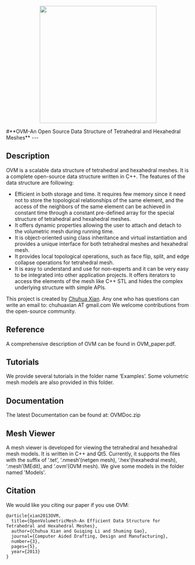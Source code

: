 <p align="center">
<img src="OVM.png" width="320" />
</p>
#**OVM-An Open Source Data Structure of Tetrahedral and Hexahedral Meshes**
---

## Description

OVM is a scalable data structure of tetrahedral and hexahedral meshes. It is a complete open-source data structure written in C++. The features of the data structure are following:

- Efficient in both storage and time. It requires few memory since it need not to store the topological relationships of the same element, and the access of the neighbors of the same element can be achieved in constant time through a constant pre-defined array for the special structure of tetrahedral and hexahedral meshes.
- It offers dynamic properties allowing the user to attach and detach to the volumetric mesh during running time. 
- It is object-oriented using class inheritance and virtual instantiation and provides a unique interface for both tetrahedral meshes and hexahedral mesh.
- It provides local topological operations, such as face flip, split, and edge collapse operations for tetrahedral mesh.
- It is easy to understand and use for non-experts and it can be very easy to be integrated into other application projects. It offers iterators to access the elements of the mesh like C++ STL and hides the complex underlying structure with simple APIs. 

This project is created by [Chuhua Xian](http://chuhuaxian.net). Any one who has questions can write an email to:
chuhuaxian AT gmail.com
We welcome contributions from the open-source community.

## Reference
A comprehensive description of OVM can be found in OVM_paper.pdf. 

## Tutorials
We provide several tutorials in the folder name ‘Examples’. Some volumetric mesh models are also provided in this folder.

## Documentation
The latest Documentation can be found at: OVMDoc.zip  

## Mesh Viewer
A mesh viewer is developed for viewing the tetrahedral and hexahedral mesh models. It is written in C++ and Qt5. Currently, it supports the files with the suffix of ‘.tet’, ‘.nmesh’(netgen mesh), ‘.hex’(hexahedral mesh), ‘.mesh’(MEdit), and ‘.ovm’(OVM mesh).  We give some models in the folder named 'Models'.

## Citation
We would like you citing our paper if you use OVM:
```
@article{xian2013OVM,
  title={OpenVolumetricMesh-An Efficient Data Structure for Tetrahedral and Hexahedral Meshes},
  author={Chuhua Xian and Guiqing Li and Shuming Gao},
  journal={Computer Aided Drafting, Design and Manufacturing},
  number={3},
  pages={5},
  year={2013}
} 
```